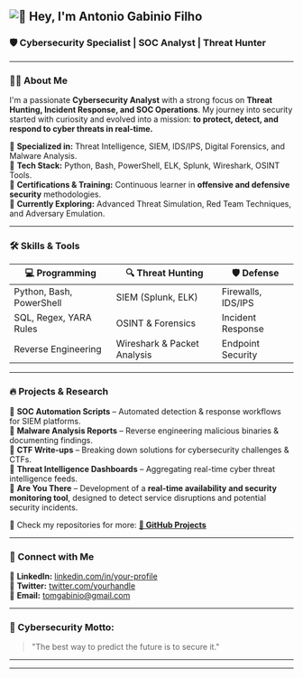 ## ![👾](https://img.icons8.com/emoji/48/hacker-cat.png) Hey, I'm Antonio Gabinio Filho

### 🛡️ Cybersecurity Specialist | SOC Analyst | Threat Hunter

---

### 👨‍💻 About Me
I'm a passionate **Cybersecurity Analyst** with a strong focus on **Threat Hunting, Incident Response, and SOC Operations**. My journey into security started with curiosity and evolved into a mission: **to protect, detect, and respond to cyber threats in real-time.**

🔹 **Specialized in:** Threat Intelligence, SIEM, IDS/IPS, Digital Forensics, and Malware Analysis.  
🔹 **Tech Stack:** Python, Bash, PowerShell, ELK, Splunk, Wireshark, OSINT Tools.  
🔹 **Certifications & Training:** Continuous learner in **offensive and defensive security** methodologies.  
🔹 **Currently Exploring:** Advanced Threat Simulation, Red Team Techniques, and Adversary Emulation.  

---

### 🛠️ Skills & Tools

| 💻 Programming | 🔍 Threat Hunting | 🛡️ Defense |
|--------------|-----------------|----------------|
| Python, Bash, PowerShell | SIEM (Splunk, ELK) | Firewalls, IDS/IPS |
| SQL, Regex, YARA Rules | OSINT & Forensics | Incident Response |
| Reverse Engineering | Wireshark & Packet Analysis | Endpoint Security |

---

### 🔥 Projects & Research
🔹 **SOC Automation Scripts** – Automated detection & response workflows for SIEM platforms.  
🔹 **Malware Analysis Reports** – Reverse engineering malicious binaries & documenting findings.  
🔹 **CTF Write-ups** – Breaking down solutions for cybersecurity challenges & CTFs.  
🔹 **Threat Intelligence Dashboards** – Aggregating real-time cyber threat intelligence feeds.  
🔹 **Are You There** – Development of a **real-time availability and security monitoring tool**, designed to detect service disruptions and potential security incidents.  

📂 Check my repositories for more: **[🔗 GitHub Projects](https://github.com/AntonioG004)**  

---

### 📡 Connect with Me
🔗 **LinkedIn:** [linkedin.com/in/your-profile](#)  
🔗 **Twitter:** [twitter.com/yourhandle](#)  
📧 **Email:** tomgabinio@gmail.com  

---

### 🚀 Cybersecurity Motto:
> "The best way to predict the future is to secure it."

---
---
